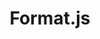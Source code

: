 ---
codehost: https://github.com/https://github.com/formatjs/formatjs
logohandle: formatjsio
sort: formatjs
title: Format.js
website: https://formatjs.io/
---